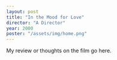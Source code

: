 ```yaml
---
layout: post
title: "In the Mood for Love"
director: "A Director"
year: 2000
poster: "/assets/img/home.png"
---
```


My review or thoughts on the film go here.
